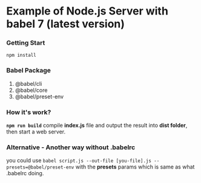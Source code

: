 
# Example of Node.js Server with babel 7 (latest version)

### Getting Start

```
npm install
```

### Babel Package
1. @babel/cli
2. @babel/core
3. @babel/preset-env


### How it's work?
**`npm run build`** compile **index.js** file and output the result into **dist folder**, then start a web server.

### Alternative - Another way without **.babelrc**
you could use `babel script.js --out-file [you-file].js --presets=@babel/preset-env` with the **presets** params which is same as what .babelrc doing.
